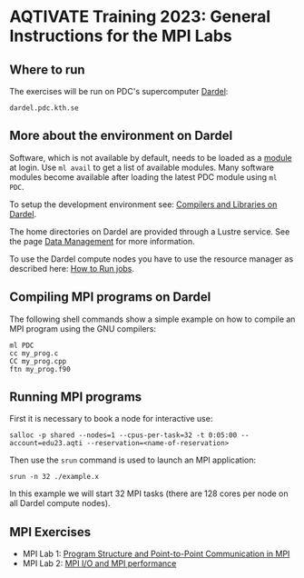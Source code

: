 # AQTIVATE Training 2023: General Instructions for the MPI Labs

## Where to run

The exercises will be run on PDC's supercomputer [Dardel](https://www.pdc.kth.se/hpc-services/computing-systems/dardel-1.1043529):

```
dardel.pdc.kth.se
```

## More about the environment on Dardel

Software, which is not available by default, needs to be loaded as a [module](https://www.pdc.kth.se/support/documents/basics/quickstartdardel.html#the-lmod-module-system) at login. Use ``ml avail`` to get a list of available modules. Many software modules become available after loading the latest PDC module using ``ml PDC``.

To setup the development environment see: [Compilers and Libraries on Dardel](https://www.pdc.kth.se/support/documents/software_development/development_dardel.html).

The home directories on Dardel are provided through a Lustre service. See the page [Data Management](https://www.pdc.kth.se/support/documents/data_management/data_management.html) for more information.

To use the Dardel compute nodes you have to use the resource manager as described here: [How to Run jobs](https://www.pdc.kth.se/support/documents/run_jobs/job_scheduling.html).

## Compiling MPI programs on Dardel

The following shell commands show a simple example on how to compile an MPI program using the GNU compilers:

```
ml PDC
cc my_prog.c
CC my_prog.cpp
ftn my_prog.f90
```

## Running MPI programs

First it is necessary to book a node for interactive use:

```
salloc -p shared --nodes=1 --cpus-per-task=32 -t 0:05:00 --account=edu23.aqti --reservation=<name-of-reservation>
```

Then use the ``srun`` command is used to launch an MPI application:

```
srun -n 32 ./example.x
```

In this example we will start 32 MPI tasks (there are 128 cores per node on all Dardel compute nodes).

## MPI Exercises

- MPI Lab 1: [Program Structure and Point-to-Point Communication in MPI](lab1/README.md)
- MPI Lab 2: [MPI I/O and MPI performance](lab2/README.md)
